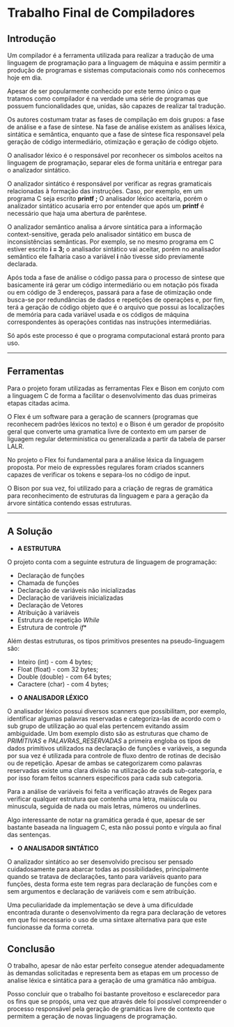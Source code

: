 Trabalho Final de Compiladores
==============================
Introdução
----------
Um compilador é a ferramenta utilizada para realizar a tradução de uma linguagem de programação para a linguagem de máquina e assim permitir a produção de programas e sistemas computacionais como nós conhecemos hoje em dia.

Apesar de ser popularmente conhecido por este termo único o que tratamos como compilador é na verdade uma série de programas que possuem funcionalidades que, unidas, são capazes de realizar tal tradução.

Os autores costumam tratar as fases de compilação em dois grupos: a fase de análise e a fase de síntese.
Na fase de análise existem as análises léxica, sintática e semântica, enquanto que a fase de síntese fica responsavel pela geração de código intermediário, otimização e geração de código objeto.

O analisador léxico é o responsável por reconhecer os simbolos aceitos na linguagem de programação, separar eles de forma unitária e entregar para o analizador sintático.

O analizador sintático é responsável por verificar as regras gramaticais relacionadas à formação das instruções. Caso, por exemplo, em um programa C seja escrito **printf ;** O analisador léxico aceitaria, porém o analizador sintático acusaria erro por entender que após um **printf** é necessário que haja uma abertura de parêntese.

O analizador semântico analisa a árvore sintática para a informação context-sensitive, gerada pelo analisador sintático em busca de inconsistências semânticas. Por exemplo, se no mesmo programa em C estiver escrito **i = 3;** o analisador sintático vai aceitar, porém no analisador semântico ele falharia caso a variável **i** não tivesse sido previamente declarada.

Após toda a fase de análise o código passa para o processo de sintese que basicamente irá gerar um código intermediário ou em notação pós fixada ou em código de 3 endereços, passará para a fase de otimização onde busca-se por redundâncias de dados e repetições de operações e, por fim, terá a geração de código objeto que é o arquivo que possui as localizações de memória para cada variável usada e os códigos de máquina correspondentes às operações contidas nas instruções intermediárias.

Só após este processo é que o programa computacional estará pronto para uso.

---

Ferramentas
-----------
Para o projeto foram utilizadas as ferramentas Flex e Bison em conjuto com a linguagem C de forma a facilitar o desenvolvimento das duas primeiras etapas citadas acima.

O Flex é um software para a geração de scanners (programas que reconhecem padrões léxicos no texto) e o Bison é um gerador de propósito geral que converte uma gramatica livre de contexto em um parser de liguagem regular deterministica ou generalizada a partir da tabela de parser LALR.

No projeto o Flex foi fundamental para a análise léxica da linguagem proposta. Por meio de expressões regulares foram criados scanners capazes de verificar os tokens e separa-los no código de input.

O Bison por sua vez, foi utilizado para a criação de regras de gramática para reconhecimento de estruturas da linguagem e para a geração da árvore sintática contendo essas estruturas. 

---

A Solução
---------
* **A ESTRUTURA**

O projeto conta com a seguinte estrutura de linguagem de programação:

- Declaração de funções
- Chamada de funções
- Declaração de variáveis não inicializadas
- Declaração de variáveis inicializadas
- Declaração de Vetores
- Atribuição à variáveis
- Estrutura de repetição _While_
- Estrutura de controle _if_*

Além destas estruturas, os tipos primitivos presentes na pseudo-linguagem são:
- Inteiro (int) - com 4 bytes;
- Float (float) - com 32 bytes;
- Double (double) - com 64 bytes;
- Caractere (char) - com 4 bytes;


* **O ANALISADOR LÉXICO**

O analisador léxico possui diversos scanners que possibilitam, por exemplo, identificar algumas palavras reservadas e categoriza-las de acordo com o sub grupo de utilização ao qual elas pertencem evitando assim ambiguidade. Um bom exemplo disto são as estruturas que chamo de _PRIMITIVAS_ e _PALAVRAS\_RESERVADAS_ a primeira engloba os tipos de dados primitivos utilizados na declaração de funções e variáveis, a segunda por sua vez é utilizada para controle de fluxo dentro de rotinas de decisão ou de repetição. Apesar de ambas se categorizarem como palavras reservadas existe uma clara divisão na utilização de cada sub-categoria, e por isso foram feitos scanners especificos para cada sub categoria.

Para a análise de variáveis foi feita a verificação através de Regex para verificar qualquer estrutura que contenha uma letra, maiúscula ou minuscula, seguida de nada ou mais letras, números ou underlines.

Algo interessante de notar na gramática gerada é que, apesar de ser bastante baseada na linguagem C, esta não possui ponto e vírgula ao final das sentenças. 

* **O ANALISADOR SINTÁTICO**

O analizador sintático ao ser desenvolvido precisou ser pensado cuidadosamente para abarcar todas as possibilidades, principalmente quando se tratava de declarações, tanto para variáveis quanto para funções, desta forma este tem regras para declaração de funções com e sem argumentos e declaração de variáveis com e sem atribuíção.

Uma peculiaridade da implementação se deve à uma dificuldade encontrada durante o desenvolvimento da regra para declaração de vetores em que foi necessario o uso de uma sintaxe alternativa para que este funcionasse da forma correta.


Conclusão
--------

O trabalho, apesar de não estar perfeito consegue atender adequadamente às demandas solicitadas e representa bem as etapas em um processo de analise léxica e sintática para a geração de uma gramática não ambígua.

Posso concluir que o trabalho foi bastante proveitoso e esclarecedor para os fins que se propós, uma vez que através dele foi possível compreender o processo responsável pela geração de gramáticas livre de contexto que permitem a geração de novas linguagens de programação.

